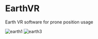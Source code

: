 # EarthVR
 Earth VR software for prone position usage

![earth1](https://github.com/user-attachments/assets/12c37bd7-a845-4078-a287-caac4005e852)
![earth3](https://github.com/user-attachments/assets/a51c2b1a-9a19-46f2-9593-dffb2eb85001)
